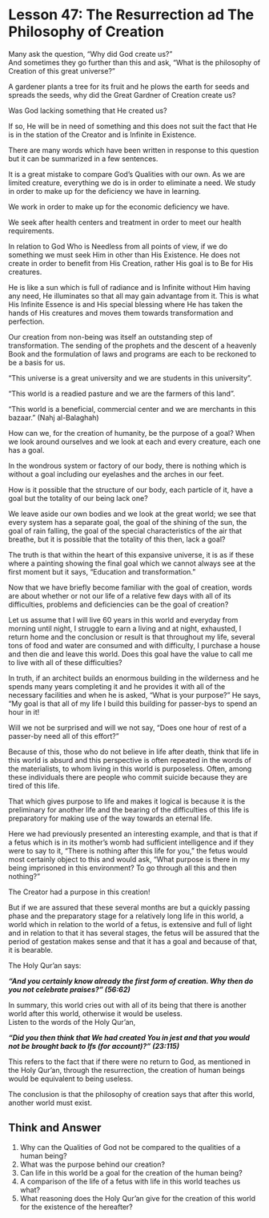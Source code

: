 Lesson 47: The Resurrection ad The Philosophy of Creation
=========================================================

Many ask the question, “Why did God create us?”  
 And sometimes they go further than this and ask, “What is the
philosophy of Creation of this great universe?”

A gardener plants a tree for its fruit and he plows the earth for seeds
and spreads the seeds, why did the Great Gardner of Creation create us?

Was God lacking something that He created us?

If so, He will be in need of something and this does not suit the fact
that He is in the station of the Creator and is Infinite in Existence.

There are many words which have been written in response to this
question but it can be summarized in a few sentences.

It is a great mistake to compare God’s Qualities with our own. As we are
limited creature, everything we do is in order to eliminate a need. We
study in order to make up for the deficiency we have in learning.

We work in order to make up for the economic deficiency we have.

We seek after health centers and treatment in order to meet our health
requirements.

In relation to God Who is Needless from all points of view, if we do
something we must seek Him in other than His Existence. He does not
create in order to benefit from His Creation, rather His goal is to Be
for His creatures.

He is like a sun which is full of radiance and is Infinite without Him
having any need, He illuminates so that all may gain advantage from it.
This is what His Infinite Essence is and His special blessing where He
has taken the hands of His creatures and moves them towards
transformation and perfection.

Our creation from non-being was itself an outstanding step of
transformation. The sending of the prophets and the descent of a
heavenly Book and the formulation of laws and programs are each to be
reckoned to be a basis for us.

“This universe is a great university and we are students in this
university”.

“This world is a readied pasture and we are the farmers of this land”.

“This world is a beneficial, commercial center and we are merchants in
this bazaar.” (Nahj al-Balaghah)

How can we, for the creation of humanity, be the purpose of a goal? When
we look around ourselves and we look at each and every creature, each
one has a goal.

In the wondrous system or factory of our body, there is nothing which is
without a goal including our eyelashes and the arches in our feet.

How is it possible that the structure of our body, each particle of it,
have a goal but the totality of our being lack one?

We leave aside our own bodies and we look at the great world; we see
that every system has a separate goal, the goal of the shining of the
sun, the goal of rain falling, the goal of the special characteristics
of the air that breathe, but it is possible that the totality of this
then, lack a goal?

The truth is that within the heart of this expansive universe, it is as
if these where a painting showing the final goal which we cannot always
see at the first moment but it says, “Education and transformation.”

Now that we have briefly become familiar with the goal of creation,
words are about whether or not our life of a relative few days with all
of its difficulties, problems and deficiencies can be the goal of
creation?

Let us assume that I will live 60 years in this world and everyday from
morning until night, I struggle to earn a living and at night,
exhausted, I return home and the conclusion or result is that throughout
my life, several tons of food and water are consumed and with
difficulty, I purchase a house and then die and leave this world. Does
this goal have the value to call me to live with all of these
difficulties?

In truth, if an architect builds an enormous building in the wilderness
and he spends many years completing it and he provides it with all of
the necessary facilities and when he is asked, “What is your purpose?”
He says, “My goal is that all of my life I build this building for
passer-bys to spend an hour in it!

Will we not be surprised and will we not say, “Does one hour of rest of
a passer-by need all of this effort?”

Because of this, those who do not believe in life after death, think
that life in this world is absurd and this perspective is often repeated
in the words of the materialists, to whom living in this world is
purposeless. Often, among these individuals there are people who commit
suicide because they are tired of this life.

That which gives purpose to life and makes it logical is because it is
the preliminary for another life and the bearing of the difficulties of
this life is preparatory for making use of the way towards an eternal
life.

Here we had previously presented an interesting example, and that is
that if a fetus which is in its mother’s womb had sufficient
intelligence and if they were to say to it, “There is nothing after this
life for you,” the fetus would most certainly object to this and would
ask, “What purpose is there in my being imprisoned in this environment?
To go through all this and then nothing?”

The Creator had a purpose in this creation!

But if we are assured that these several months are but a quickly
passing phase and the preparatory stage for a relatively long life in
this world, a world which in relation to the world of a fetus, is
extensive and full of light and in relation to that it has several
stages, the fetus will be assured that the period of gestation makes
sense and that it has a goal and because of that, it is bearable.

The Holy Qur’an says:

***“And you certainly know already the first form of creation. Why then
do you not celebrate praises?” (56:62)***

In summary, this world cries out with all of its being that there is
another world after this world, otherwise it would be useless.  
 Listen to the words of the Holy Qur’an,

***“Did you then think that We had created You in jest and that you
would not be brought back to Ifs (for account)?” (23:115)***

This refers to the fact that if there were no return to God, as
mentioned in the Holy Qur’an, through the resurrection, the creation of
human beings would be equivalent to being useless.

The conclusion is that the philosophy of creation says that after this
world, another world must exist.

Think and Answer
----------------

1. Why can the Qualities of God not be compared to the qualities of a
human being?  
 2. What was the purpose behind our creation?  
 3. Can life in this world be a goal for the creation of the human
being?  
 4. A comparison of the life of a fetus with life in this world teaches
us what?  
 5. What reasoning does the Holy Qur’an give for the creation of this
world for the existence of the hereafter?


